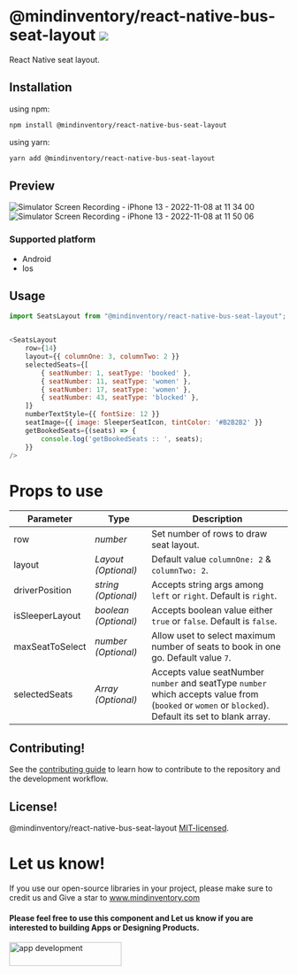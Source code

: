 # @mindinventory/react-native-bus-seat-layout [![](https://img.shields.io/npm/v/@mindinventory/react-native-tab-bar-interaction.svg)](https://www.npmjs.com/package/@mindinventory/react-native-tab-bar-interaction)

React Native seat layout.

## Installation
using npm:
```sh
npm install @mindinventory/react-native-bus-seat-layout
```
using yarn:
```sh
yarn add @mindinventory/react-native-bus-seat-layout
```

## Preview
![Simulator Screen Recording - iPhone 13 - 2022-11-08 at 11 34 00](https://user-images.githubusercontent.com/82019401/200490503-8485ac1d-bc3b-4b65-aba5-688da62ffdd8.gif)
![Simulator Screen Recording - iPhone 13 - 2022-11-08 at 11 50 06](https://user-images.githubusercontent.com/82019401/200490528-056ee01f-1130-4fff-b1f2-2ef35ef13db8.gif)


### Supported platform
- Android
- Ios

## Usage
```js
import SeatsLayout from "@mindinventory/react-native-bus-seat-layout";
```

```js

<SeatsLayout
    row={14}
    layout={{ columnOne: 3, columnTwo: 2 }}
    selectedSeats={[
        { seatNumber: 1, seatType: 'booked' },
        { seatNumber: 11, seatType: 'women' },
        { seatNumber: 17, seatType: 'women' },
        { seatNumber: 43, seatType: 'blocked' },
    ]}
    numberTextStyle={{ fontSize: 12 }}
    seatImage={{ image: SleeperSeatIcon, tintColor: '#B2B2B2' }}
    getBookedSeats={(seats) => {
        console.log('getBookedSeats :: ', seats);
    }}
/>
```


# Props to use
| Parameter       | Type                              | Description                                                                         |
| --------------- | --------------------------------- | -----------                                                                         |
| row             | _number_                          | Set number of rows to draw seat layout.                                             |
| layout          | _Layout (Optional)_               | Default value `columnOne: 2` & `columnTwo: 2`.                                      |
| driverPosition  | _string (Optional)_               | Accepts string args among `left` or `right`. Default is `right`.                    |
| isSleeperLayout | _boolean (Optional)_              | Accepts boolean value either `true` or `false`. Default is `false`.                 |
| maxSeatToSelect | _number (Optional)_               | Allow uset to select maximum number of seats to book in one go. Default value `7`.  |
| selectedSeats   | _Array<SelectedSeats> (Optional)_ | Accepts value seatNumber `number` and seatType `number` which accepts value from (`booked` or `women` or `blocked`). Default its set to blank array.                                                                         |

## Contributing!

See the [contributing guide](CONTRIBUTING.md) to learn how to contribute to the repository and the development workflow.

## License!

@mindinventory/react-native-bus-seat-layout [MIT-licensed](https://github.com/TusharSanchaniya-mi/mi-react-native-seat-layout/blob/main/LICENSE).

# Let us know!

If you use our open-source libraries in your project, please make sure to credit us and Give a star to www.mindinventory.com

<p><h4>Please feel free to use this component and Let us know if you are interested to building Apps or Designing Products.</h4>
<a href="https://www.mindinventory.com/contact-us.php?utm_source=gthb&utm_medium=repo&utm_campaign=react-native-bus-seat-layout" target="__blank">
<img src="https://github.com/Sammindinventory/MindInventory/blob/main/hirebutton.png" width="203" height="43"  alt="app development">
</a>
